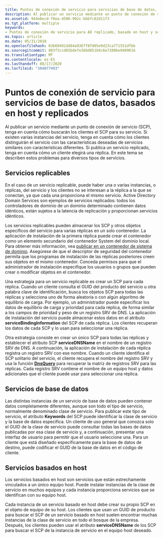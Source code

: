 ```yaml
---
title: Puntos de conexión de servicio para servicios de base de datos, basados en host y replicados
description: Al publicar un servicio mediante un punto de conexión de servicio (SCP), tenga en cuenta cómo buscarán los clientes el SCP para su servicio.
ms.assetid: 944e8ecd-f8ea-4506-992c-bbbfc82d11f3
ms.tgt_platform: multiple
keywords:
- Puntos de conexión de servicio para AD replicado, basado en host y servicios de base de datos
ms.topic: article
ms.date: 05/31/2018
ms.openlocfilehash: 63b69491dd84a9367f8fd05e9d23ca771551dfbb
ms.sourcegitcommit: 803f3ccd65bdefe36bd851b9c6e7280be9489016
ms.translationtype: MT
ms.contentlocale: es-ES
ms.lasthandoff: 08/17/2020
ms.locfileid: "104077493"
---
```

# <a name="service-connection-points-for-replicated-host-based-and-database-services"></a>Puntos de conexión de servicio para servicios de base de datos, basados en host y replicados

Al publicar un servicio mediante un punto de conexión de servicio (SCP), tenga en cuenta cómo buscarán los clientes el SCP para su servicio. Si existen varias instancias del servicio, tenga en cuenta cómo los clientes distinguirán el servicio con las características deseadas de servicios similares con características diferentes. Si publica un servicio replicado, tenga en cuenta cómo un cliente elegirá una réplica. En este tema se describen estos problemas para diversos tipos de servicios.

## <a name="replicable-services"></a>Servicios replicables

En el caso de un servicio replicable, puede haber una o varias instancias, o réplicas, del servicio y los clientes no se interesan a la réplica a la que se conectan, ya que cada una proporciona el mismo servicio. Active Directory Domain Services son ejemplos de servicios replicados: todos los controladores de dominio de un dominio determinado contienen datos idénticos, están sujetos a la latencia de replicación y proporcionan servicios idénticos.

Los servicios replicables pueden almacenar los SCP y otros objetos específicos del servicio para varias réplicas en un solo contenedor. La aplicación de instalación de la primera réplica puede crear el contenedor como un elemento secundario del contenedor System del dominio local. Para obtener más información, vea [publicar en un contenedor de sistema de dominio](publishing-in-a-domain-system-container.md). Asegúrese de que el descriptor de seguridad del contenedor permita que los programas de instalación de las réplicas posteriores creen sus objetos en el mismo contenedor. Conceda permisos para que el administrador de instalación especifique los usuarios o grupos que pueden crear o modificar objetos en el contenedor.

Una estrategia para un servicio replicable es crear un SCP para cada réplica. Cuando un cliente consulta el GUID del producto del servicio u otra palabra clave de identificación, busca los objetos SCP para todas las réplicas y selecciona uno de forma aleatoria o con algún algoritmo de equilibrio de carga. Por ejemplo, un administrador puede especificar los datos de equilibrio de carga y prioridad para cada réplica, de forma similar a los campos de prioridad y peso de un registro SRV de DNS. La aplicación de instalación del servicio puede almacenar estos datos en el atributo **serviceBindingInformation** del SCP de cada réplica. Los clientes recuperan los datos de cada SCP y lo usan para seleccionar una réplica.

Otra estrategia consiste en crear un único SCP para todas las réplicas y establecer el atributo SCP **serviceDNSName** en el nombre de un registro SRV de DNS. A continuación, la aplicación de instalación de cada réplica registra un registro SRV con ese nombre. Cuando un cliente identifica el SCP solitario del servicio, el cliente recupera el nombre del registro SRV y usa la función [**DnsQuery**](/windows/desktop/api/windns/nf-windns-dnsquery_a) para recuperar la matriz de registros SRV para las réplicas. Cada registro SRV contiene el nombre de un equipo host y datos adicionales que el cliente puede usar para seleccionar una réplica.

## <a name="database-services"></a>Servicios de base de datos

Las distintas instancias de un servicio de base de datos pueden contener datos completamente diferentes, aunque son todo el tipo de servicio, normalmente denominado clase de servicio. Para publicar este tipo de servicio, el atributo **Keywords** del SCP puede identificar la clase de servicio y la base de datos específica. Un cliente de uso general que conozca solo el GUID de la clase de servicio puede consultar todas las bases de datos publicadas por esa clase de servicio y, a continuación, presentar una interfaz de usuario para permitir que el usuario seleccione una. Para un cliente que está diseñado específicamente para la base de datos de destino, puede codificar el GUID de la base de datos en el código de cliente.

## <a name="host-based-services"></a>Servicios basados en host

Los servicios basados en host son servicios que están estrechamente vinculados a un único equipo host. Puede instalar instancias de la clase de servicio en muchos equipos y cada instancia proporciona servicios que se identifican con su equipo host.

Cada instancia de un servicio basado en host debe crear su propio SCP en el objeto de equipo de su host. Los clientes que usan un GUID de producto para buscar el SCP de un servicio basado en host suelen encontrar muchas instancias de la clase de servicio en todo el bosque de la empresa. Después, los clientes pueden usar el atributo **serviceDNSName** de los SCP para buscar el SCP de la instancia de servicio en el equipo host deseado.

 

 